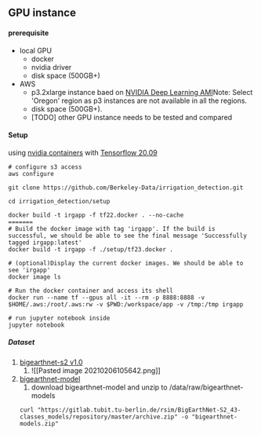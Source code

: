 ## GPU instance 
#### prerequisite
- local GPU
	- docker
	- nvidia driver
	- disk space (500GB+)
- AWS
	- p3.2xlarge instance baed on [NVIDIA Deep Learning AMI](https://aws.amazon.com/marketplace/pp/NVIDIA-NVIDIA-Deep-Learning-AMI/B076K31M1S)Note: Select 'Oregon' region as p3 instances are not available in all the regions.
	- disk space (500GB+). 
	- [TODO] other GPU instance needs to be tested and compared 

#### Setup 
using [nvidia containers](https://ngc.nvidia.com/catalog/containers/nvidia:tensorflow/tags) with [Tensorflow 20.09](https://docs.nvidia.com/deeplearning/frameworks/tensorflow-release-notes/#rel_20.09) 
```
# configure s3 access 
aws configure 

git clone https://github.com/Berkeley-Data/irrigation_detection.git

cd irrigation_detection/setup

docker build -t irgapp -f tf22.docker . --no-cache
=======
# Build the docker image with tag 'irgapp'. If the build is successful, we should be able to see the final message 'Successfully tagged irgapp:latest'
docker build -t irgapp -f ./setup/tf23.docker .

# (optional)Display the current docker images. We should be able to see 'irgapp'
docker image ls

# Run the docker container and access its shell
docker run --name tf --gpus all -it --rm -p 8888:8888 -v $HOME/.aws:/root/.aws:rw -v $PWD:/workspace/app -v /tmp:/tmp irgapp

# run jupyter notebook inside 
jupyter notebook 
```

##### Dataset
1. [bigearthnet-s2 v1.0](http://bigearth.net/#downloads) 
	1. ![[Pasted image 20210206105642.png]]
2. [bigearthnet-model](https://gitlab.tubit.tu-berlin.de/rsim/BigEarthNet-S2_43-classes_models) 
	1. download bigearthnet-model and unzip to /data/raw/bigearthnet-models 
	```
	curl "https://gitlab.tubit.tu-berlin.de/rsim/BigEarthNet-S2_43-classes_models/repository/master/archive.zip" -o "bigearthnet-models.zip" 
	```
